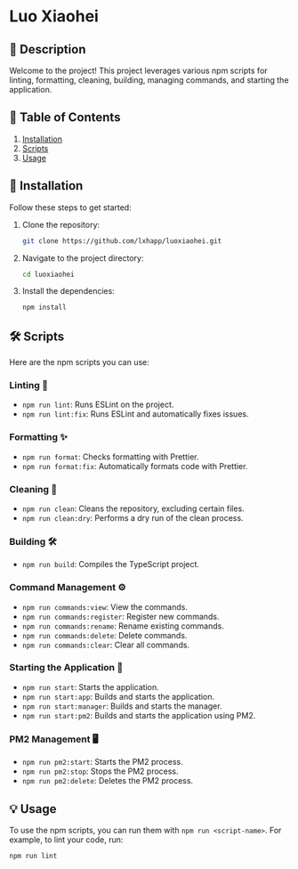 # Luo Xiaohei

## 📜 Description
Welcome to the project! This project leverages various npm scripts for linting, formatting, cleaning, building, managing commands, and starting the application.

## 📖 Table of Contents
1. [Installation](#installation)
2. [Scripts](#scripts)
3. [Usage](#usage)

## 🚀 Installation
Follow these steps to get started:
1. Clone the repository:
    ```sh
    git clone https://github.com/lxhapp/luoxiaohei.git
    ```
2. Navigate to the project directory:
    ```sh
    cd luoxiaohei
    ```
3. Install the dependencies:
    ```sh
    npm install
    ```

## 🛠️ Scripts
Here are the npm scripts you can use:

### Linting 🧹
- `npm run lint`: Runs ESLint on the project.
- `npm run lint:fix`: Runs ESLint and automatically fixes issues.

### Formatting ✨
- `npm run format`: Checks formatting with Prettier.
- `npm run format:fix`: Automatically formats code with Prettier.

### Cleaning 🧼
- `npm run clean`: Cleans the repository, excluding certain files.
- `npm run clean:dry`: Performs a dry run of the clean process.

### Building 🛠️
- `npm run build`: Compiles the TypeScript project.

### Command Management ⚙️
- `npm run commands:view`: View the commands.
- `npm run commands:register`: Register new commands.
- `npm run commands:rename`: Rename existing commands.
- `npm run commands:delete`: Delete commands.
- `npm run commands:clear`: Clear all commands.

### Starting the Application 🚀
- `npm run start`: Starts the application.
- `npm run start:app`: Builds and starts the application.
- `npm run start:manager`: Builds and starts the manager.
- `npm run start:pm2`: Builds and starts the application using PM2.

### PM2 Management 🖥️
- `npm run pm2:start`: Starts the PM2 process.
- `npm run pm2:stop`: Stops the PM2 process.
- `npm run pm2:delete`: Deletes the PM2 process.

## 💡 Usage
To use the npm scripts, you can run them with `npm run <script-name>`. For example, to lint your code, run:
```sh
npm run lint
